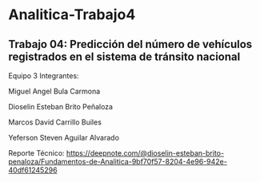 # Analitica-Trabajo4
Trabajo 04: Predicción del número de vehículos registrados en el sistema de tránsito nacional
------
Equipo 3
Integrantes:

Miguel Angel Bula Carmona

Dioselin Esteban Brito Peñaloza

Marcos David Carrillo Builes

Yeferson Steven Aguilar Alvarado

Reporte Técnico: https://deepnote.com/@dioselin-esteban-brito-penaloza/Fundamentos-de-Analitica-9bf70f57-8204-4e96-942e-40df61245296

